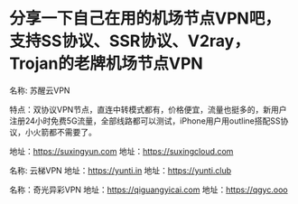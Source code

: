 # 分享一下自己在用的机场节点VPN吧，支持SS协议、SSR协议、V2ray，Trojan的老牌机场节点VPN

名称: 苏醒云VPN

特点：双协议VPN节点，直连中转模式都有，价格便宜，流量也挺多的，新用户注册24小时免费5G流量，全部线路都可以测试，iPhone用户用outline搭配SS协议，小火箭都不需要了。

地址：https://suxingyun.com
地址：https://suxingcloud.com

名称: 云梯VPN
地址：https://yunti.in
地址：https://yunti.club

名称：奇光异彩VPN
地址：https://qiguangyicai.com
地址：https://qgyc.ooo
